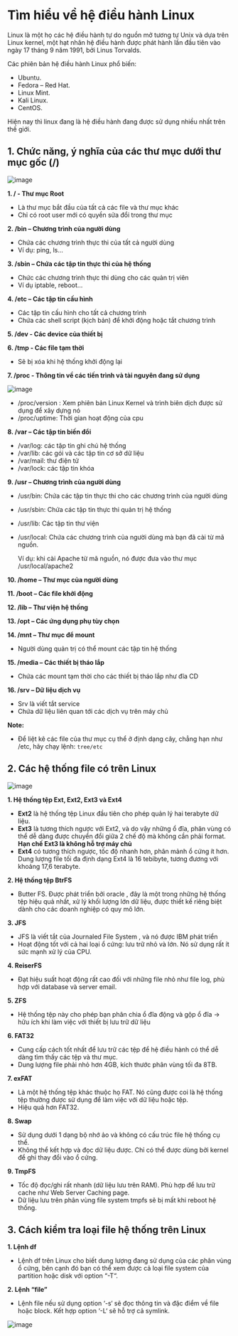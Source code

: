 # Tìm hiểu về hệ điều hành Linux
Linux là một họ các hệ điều hành tự do nguồn mở tương tự Unix và dựa trên Linux kernel, một hạt nhân hệ điều hành được phát hành lần đầu tiên vào ngày 17 tháng 9 năm 1991, bởi Linus Torvalds.

Các phiên bản hệ điều hành Linux phổ biến:
  - Ubuntu.
  - Fedora – Red Hat.
  - Linux Mint.
  - Kali Linux.
  - CentOS.

Hiện nay thì linux đang là hệ điều hành đang được sử dụng nhiều nhất trên thế giới.
## 1. Chức năng, ý nghĩa của các thư mục dưới thư mục gốc (/)
![image](https://user-images.githubusercontent.com/54978467/134626651-95d5d3f7-d14b-44df-830d-ebbb4cccb421.png)

**1. / - Thư mục Root**
  - Là thư mục bắt đầu của tất cả các file và thư mục khác
  - Chỉ có root user mới có quyền sửa đổi trong thư mục

**2. /bin – Chương trình của người dùng**
  - Chứa các chương trình thực thi của tất cả người dùng
  - Ví dụ: ping, ls...

**3.	/sbin – Chứa các tập tin thực thi của hệ thống**
  - Chức các chương trình thực thi dùng cho các quản trị viên
  - Ví dụ iptable, reboot...

**4.	/etc – Các tập tin cấu hình**
  - Các tập tin cấu hình cho tất cả chương trình
  - Chứa các shell script (kịch bản) để khởi động hoặc tắt chương trình

**5. /dev - Các device của thiết bị**

**6. /tmp - Các file tạm thời**
  - Sẽ bị xóa khi hệ thống khởi động lại

**7. /proc - Thông tin về các tiến trình và tài nguyên đang sử dụng**

![image](https://user-images.githubusercontent.com/54978467/134629411-75d5b1a1-0238-4a11-8904-c5d409d0d80c.png)

  - /proc/version : Xem phiên bản Linux Kernel và trình biên dịch được sử dụng để xây dựng nó
  - /proc/uptime: Thời gian hoạt động của cpu

**8.	/var – Các tập tin biến đổi**
  - /var/log: các tập tin ghi chú hệ thống
  - /var/lib: các gói và các tập tin cơ sở dữ liệu
  - /var/mail: thư điện tử
  - /var/lock: các tập tin khóa

**9.	/usr – Chương trình của người dùng**
  - /usr/bin: Chứa các tập tin thực thi cho các chương trình của người dùng
  - /usr/sbin: Chứa các tập tin thực thi quản trị hệ thống
  - /usr/lib: Các tập tin thư viện
  - /usr/local: Chứa các chương trình của người dùng mà bạn đã cài từ mã nguồn. 
 
    Ví dụ: khi cài Apache từ mã nguồn, nó được đưa vào thư mục /usr/local/apache2

**10.	/home – Thư mục của người dùng**

**11.	/boot – Các file khởi động**

**12.	/lib – Thư viện hệ thống**

**13.	/opt – Các ứng dụng phụ tùy chọn**

**14.	/mnt – Thư mục để mount**
  - Người dùng quản trị có thể mount các tập tin hệ thống

**15.	/media – Các thiết bị tháo lắp**
  - Chứa các mount tạm thời cho các thiết bị tháo lắp như đĩa CD

**16.	/srv – Dữ liệu dịch vụ**
  - Srv là viết tắt service
  - Chứa dữ liệu liên quan tới các dịch vụ trên máy chủ

**Note:**
  - Để liệt kê các file của thư mục cụ thể ở định dạng cây, chẳng hạn như /etc, hãy chạy lệnh: ```tree/etc```

## 2. Các hệ thống file có trên Linux
![image](https://user-images.githubusercontent.com/54978467/134631226-1dc73465-c194-4230-8db7-fa1e7b83d770.png)

**1. Hệ thống tệp Ext, Ext2, Ext3 và Ext4**
 - **Ext2** là hệ thống tệp Linux đầu tiên cho phép quản lý hai terabyte dữ liệu.
 - **Ext3** là tương thích ngược với Ext2, và do vậy những ổ đĩa, phân vùng có thể dễ dàng được chuyển đổi giữa 2 chế độ mà không cần phải format. **Hạn chế Ext3 là không hỗ trợ máy chủ**
 - **Ext4** có tương thích ngược, tốc độ nhanh hơn, phân mảnh ổ cứng ít hơn. Dung lượng file tối đa định dạng Ext4 là 16 tebibyte, tương đương với khoảng 17,6 terabyte.

**2. Hệ thống tệp BtrFS**
  - Butter FS. Được phát triển bởi oracle , đây là một trong những hệ thống tệp hiệu quả nhất, xử lý khối lượng lớn dữ liệu, được thiết kế riêng biệt dành cho các doanh nghiệp có quy mô lớn.

**3. JFS**
  - JFS là viết tắt của Journaled File System , và nó được IBM phát triển
  - Hoạt động tốt với cả hai loại ổ cứng: lưu trữ nhỏ và lớn. Nó sử dụng rất ít sức mạnh xử lý của CPU.

**4. ReiserFS**
  - Đạt hiệu suất hoạt động rất cao đối với những file nhỏ như file log, phù hợp với database và server email.

**5. ZFS**
  - Hệ thống tệp này cho phép bạn phân chia ổ đĩa động và gộp ổ đĩa -> hữu ích khi làm việc với thiết bị lưu trữ dữ liệu

**6. FAT32**
  - Cung cấp cách tốt nhất để lưu trữ các tệp để hệ điều hành có thể dễ dàng tìm thấy các tệp và thư mục.
  - Dung lượng file phải nhỏ hơn 4GB, kích thước phân vùng tối đa 8TB.

**7. exFAT**
  - Là một hệ thống tệp khác thuộc họ FAT. Nó cũng được coi là hệ thống tệp thường được sử dụng để làm việc với dữ liệu hoặc tệp.
  - Hiệu quả hơn FAT32.

**8. Swap**
  - Sử dụng dưới 1 dạng bộ nhớ ảo và không có cấu trúc file hệ thống cụ thể. 
  - Không thể kết hợp và đọc dữ liệu được. Chỉ có thể được dùng bởi kernel để ghi thay đổi vào ổ cứng.

**9. TmpFS**
  - Tốc độ đọc/ghi rất nhanh (dữ liệu lưu trên RAM). Phù hợp để lưu trữ cache như Web Server Caching page.
  - Dữ liệu lưu trên phân vùng file system tmpfs sẽ bị mất khi reboot hệ thống.

## 3. Cách kiểm tra loại file hệ thống trên Linux
**1. Lệnh df**
  - Lệnh df trên Linux cho biết dung lượng đang sử dụng của các phân vùng ổ cứng, bên cạnh đó bạn có thể xem được cả loại file system của partition hoặc disk với option “-T“.

**2. Lệnh “file”**
  - Lệnh file nếu sử dụng option ‘-s‘ sẽ đọc thông tin và đặc điểm về file hoặc block. Kết hợp option ‘-L‘ sẽ hỗ trợ cả symlink.
  
![image](https://user-images.githubusercontent.com/54978467/134639715-277bac25-8c49-44d6-bfd8-a9e05c6bf327.png)







